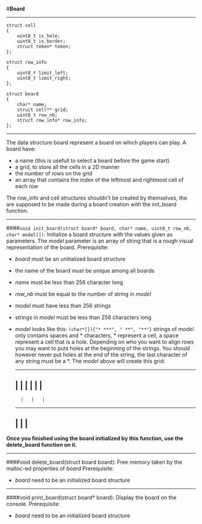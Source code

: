 #**Board**

---
```
struct cell
{
	uint8_t is_hole;
	uint8_t is_border;
	struct token* token;
};

struct row_info
{
	uint8_t limit_left;
	uint8_t limit_right;
};

struct board
{
	char* name;
	struct cell** grid;
	uint8_t row_nb;
	struct row_info* row_info;
};
```

---
The data structure board represent a board on which players can play.
A board have:
* a name (this is usefull to select a board before the game start)
* a grid, to store all the cells in a 2D manner
* the number of rows on the grid
* an array that contains the index of the leftmost and rightmost cell of each row

The row_info and cell structures shouldn't be created by themselves, the are supposed
to be made during a board creation with the init_board function.

---
####```void init_board(struct board* board, char* name,
					 uint8_t row_nb, char* model[])```:
Initialize a board structure with the values given as parameters.
The _model_ parameter is an array of string that is a rough visual representation of the board.
Prerequisite:
* _board_ must be an unitialized board structure
* the name of the board must be unique among all boards
* _name_ must be less than 256 character long
* _row\_nb_ must be equal to the number of string in _model_
* _model_ must have less than 256 strings
* strings in _model_ must be less than 256 characters long

* _model_ looks like this: ```(char*[]){"* ***",
									 " **",
									 "**"}```
strings of _model_ only contains spaces and * characters, * represent a cell,
a space represent a cell that is a hole.
Depending on who you want to align rows you may want to puts holes at the beginning of the strings.
You should however never put holes at the end of the string, the last character of any string must be a *.
The _model_ above will create this grid:
	----    ------------
	|   |   |   |   |   |
	--------------------
	    |   |   |
	------------
	|   |   |
	--------

**Once you finished using the board initialized by this function, use the delete_board function on it.**

---
####void delete_board(struct board board):
Free memory taken by the malloc-ed properties of _board_
Prerequisite:
* _board_ need to be an initialized board structure

---
####void print_board(struct board* board):
Display the board on the console.
Prerequisite:
* _board_ need to be an initialized board structure
